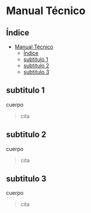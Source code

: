 # Manual Técnico

## Índice
- [Manual Técnico](#manual-técnico)
  - [Índice](#índice)
  - [subtitulo 1](#subtitulo-1)
  - [subtitulo 2](#subtitulo-2)
  - [subtitulo 3](#subtitulo-3)


## subtitulo 1

cuerpo
> cita


## subtitulo 2

cuerpo
> cita


## subtitulo 3

cuerpo
> cita


